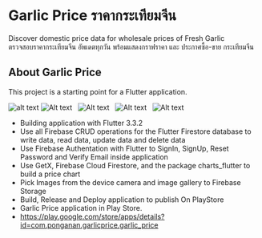 # Garlic Price ราคากระเทียมจีน

Discover domestic price data for wholesale prices of Fresh Garlic <br>
ตรวจสอบราคากระเทียมจีน อัพเดตทุกวัน พร้อมแสดงกราฟราคา และ ประกาศซื้อ-ขาย กระเทียมจีน

## About Garlic Price

This project is a starting point for a Flutter application.

![alt text](https://play-lh.googleusercontent.com/_5tI8trPx_Qx2F4C_UDFWniGN-4mOixQnf-jym8R1Jms_0mWBZTpe7KzxyHkmZhg7vnq=w526-h296-rw) ![Alt text](https://play-lh.googleusercontent.com/Grxzz8QI0rAULTvcH7i0Ps0aZ0HAGBQiqZsdgGgn6DkQkJzAqWpFxXrkLHgqnIRl__Y=w526-h296-rw)&nbsp;&nbsp; ![Alt text](https://play-lh.googleusercontent.com/cRIxx_Sjfw8bRiP-Qs3XHMTNX1peCzhv0vg7TryVlpLDKyQcgT4K4sQ9_7MfXq-2RsM=w526-h296-rw)&nbsp;&nbsp; ![Alt text](https://play-lh.googleusercontent.com/7r7YzJ0HNcCsAC5V674ny_EQcMCuOfsSiGe_vgccuf2jZhVzGMeiuxv1IEvprgGfvw=w526-h296-rw)&nbsp;&nbsp; ![Alt text](https://play-lh.googleusercontent.com/bubCOPp2t58UXx65YdrldMpVAC57TRv6NifSxCmbbnCB8fGLt0KFhd59O4r_-Ezh4LQ=w526-h296-rw) 




- Building application with Flutter 3.3.2
- Use all Firebase CRUD operations for the Flutter Firestore database to write data, read data, update data and delete data
- Use Firebase Authentation with Flutter to SignIn, SignUp, Reset Password and Verify Email inside application
- Use GetX, Firebase Cloud Firestore, and the package charts_flutter to build a price chart
- Pick Images from the device camera and image gallery to Firebase Storage
- Build, Release and Deploy application to publish On PlayStore
- Garlic Price application in Play Store.
- https://play.google.com/store/apps/details?id=com.ponganan.garlicprice.garlic_price
